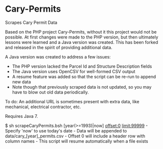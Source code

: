 # Cary-Permits
Scrapes Cary Permit Data

Based on the PHP project Cary-Permits, without it this project would not be possible. At first changes were made to the PHP version, but then ultimately lessons were learned and a Java version was created. This has been forked and released in the spirit of providing additional data.

A Java version was created to address a few issues:
- The PHP version lacked the Parcel Id and Structure Description fields
- The Java version uses OpenCSV for well-formed CSV output
- A resume feature was added so that the script can be re-run to append new data
- Note though that previously scraped data is not updated, so you may have to blow out old data periodically.

To do: An additional URL is sometimes present with extra data, like mechanical, electrical contractor, etc.

Requires Java 7.

$ sh scrapeCaryPermits.bsh [year(>=1993)|now] <offset:0> <limit:99999>
    - Specify 'now' to use today's date
    - Data will be appended to data/cary_[year]_permits.csv
    - Offset 0 will include a header row with column names
    - This script will resume automatically when a file exists

